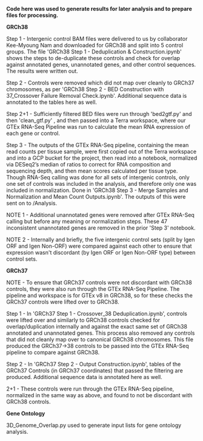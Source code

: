 **Code here was used to generate results for later analysis and to prepare files for processing.**

**GRCh38**

Step 1 - Intergenic control BAM files were delivered to us by collaborator Kee-Myoung Nam and downloaded for GRCh38 and split into 5 control groups. The file 'GRCh38 Step 1 - Deduplication & Construction.ipynb' shows the steps to de-duplicate these controls and check for overlap against annotated genes, unannotated genes, and other control sequences. The results were written out.

Step 2 - Controls were removed which did not map over cleanly to GRCh37 chromosomes, as per 'GRCh38 Step 2 - BED Construction with 37_Crossover Failure Removal Check.ipynb'. Additional sequence data is annotated to the tables here as well. 

Step 2+1 - Sufficiently filtered BED files were run through 'bed2gtf.py' and then 'clean_gtf.py' , and then passed into a Terra workspace, where our GTEx RNA-Seq Pipeline was run to calculate the mean RNA expression of each gene or control.

Step 3 - The outputs of the GTEx RNA-Seq pipeline, containing the mean read counts per tissue sample, were first copied out of the Terra workspace and into a GCP bucket for the project, then read into a notebook, normalized via DESeq2’s median of ratios to correct for RNA composition and sequencing depth, and then mean scores calculated per tissue type. Though RNA-Seq calling was done for all sets of intergenic controls, only one set of controls was included in the analysis, and therefore only one was included in normalization. Done in 'GRCh38 Step 3 - Merge Samples and Normalization and Mean Count Outputs.ipynb'. The outputs of this were sent on to /Analysis.

NOTE 1 - Additional unannotated genes were removed after GTEx RNA-Seq calling but before any meaning or normalization steps. These 47 inconsistent unannotated genes are removed in the prior 'Step 3' notebook.

NOTE 2 - Internally and briefly, the five intergenic control sets (split by Igen ORF and Igen Non-ORF) were compared against each other to ensure that expression wasn't discordant (by Igen ORF or Igen Non-ORF type) between control sets.

**GRCh37**

NOTE - To ensure that GRCh37 controls were not discordant with GRCh38 controls, they were also run through the GTEx RNA-Seq Pipeline. The pipeline and workspace is for GTEx v8 in GRCh38, so for these checks the GRCh37 controls were lifted over to GRCh38.

Step 1 - In 'GRCh37 Step 1 - Crossover_38 Deduplication.ipynb', controls were lifted over and similarly to GRCh38 controls checked for overlap/duplication internally and against the exact same set of GRCh38 annotated and unannotated genes. This process also removed any controls that did not cleanly map over to canonical GRCh38 chromosomes. This file produced the GRCh37->38 controls to be passed into the GTEx RNA-Seq pipeline to compare against GRCh38.

Step 2 - In 'GRCh37 Step 2 - Output Construction.ipynb', tables of the GRCh37 Controls (in GRCh37 coordinates) that passed the filtering are produced. Additional sequence data is annotated here as well. 

2+1 - These controls were run through the GTEx RNA-Seq pipeline, normalized in the same way as above, and found to not be discordant with GRCh38 controls.

**Gene Ontology**

3D_Genome_Overlap.py used to generate input lists for gene ontology analysis.
